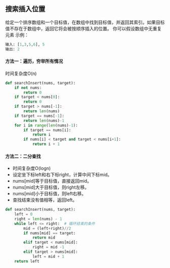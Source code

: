 ## 搜索插入位置
给定一个排序数组和一个目标值，在数组中找到目标值，并返回其索引。如果目标值不存在于数组中，返回它将会被按顺序插入的位置。
你可以假设数组中无重复元素
示例：
```Python
输入: [1,3,5,6], 5
输出: 2
```
#### 方法一：遍历，穷举所有情况
时间复杂度O(n)
```python
def searchInsert(nums, target):
    if not nums:
        return 0
    if target < nums[0]:
        return 0
    if target > nums[-1]:
        return len(nums)
    if target == nums[-1]:
        return len(nums)-1
    for i in range(len(nums)-1):
        if target == nums[i]:
            return i
        if nums[i] < target and target < nums[i+1]:
            return i + 1
```

#### 方法二：二分查找
* 时间复杂度O(logn)
* 设定坐下标left和右下标right，计算中间下标mid。
* nums[mid]等于目标值，直接返回mid。
* nums[mid]大于目标值，则right左移。
* nums[mid]小于目标值，则left右移。
* 查找结束没有值相等，返回left。

```python
def searchInsert(nums, target):
    left = 0
    right = len(nums) - 1
    while left <= right:  # 循环结束的条件
        mid = (left+right)//2
        if nums[mid] == target:
            return mid
        elif target < nums[mid]:
            right = mid -1
        elif target > nums[mid]:
            left = mid + 1
    return left
```
